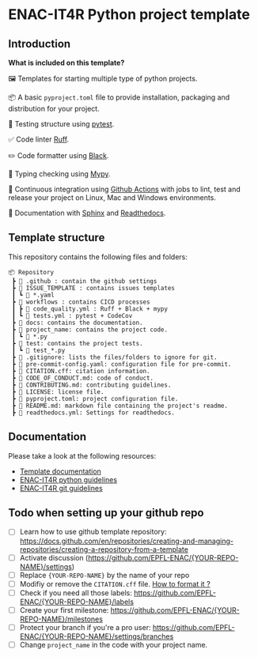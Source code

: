 # ENAC-IT4R Python project template

## Introduction

**What is included on this template?**

🖼️ Templates for starting multiple type of python projects.

📦 A basic `pyproject.toml` file to provide installation, packaging and distribution for your project.

🧪 Testing structure using [pytest](https://docs.pytest.org/en/latest/).

✅ Code linter [Ruff](https://github.com/charliermarsh/ruff).

✏️ Code formatter using [Black](https://github.com/psf/black).

🤝 Typing checking using [Mypy](https://mypy.readthedocs.io/en/stable/).

🔄 Continuous integration using [Github Actions](https://github.com/rochacbruno/python-project-template/blob/main/.github/workflows) with jobs to lint, test and release your project on Linux, Mac and Windows environments.

📃 Documentation with [Sphinx](https://www.sphinx-doc.org/en/master/) and [Readthedocs](https://readthedocs.org/).



## Template structure


This repository contains the following files and folders:

```
📦 Repository
 ┣ 📁 .github : contain the github settings
 ┣ 📁 ISSUE_TEMPLATE : contains issues templates
 ┃ ┗ 📜 *.yaml
 ┣ 📁 workflows : contains CICD processes
 ┃ ┣ 📜 code_quality.yml : Ruff + Black + mypy
 ┃ ┗ 📜 tests.yml : pytest + CodeCov
 ┣ 📁 docs: contains the documentation.
 ┣ 📁 project_name: contains the project code.
 ┃ ┗ 📜 *.py
 ┣ 📁 test: contains the project tests.
 ┃ ┗ 📜 test_*.py
 ┣ 📜 .gitignore: lists the files/folders to ignore for git.
 ┣ 📜 pre-commit-config.yaml: configuration file for pre-commit.
 ┣ 📜 CITATION.cff: citation information.
 ┣ 📜 CODE_OF_CONDUCT.md: code of conduct.
 ┣ 📜 CONTRIBUTING.md: contributing guidelines.
 ┣ 📜 LICENSE: license file.
 ┣ 📜 pyproject.toml: project configuration file.
 ┣ 📜 README.md: markdown file containing the project's readme.
 ┣ 📜 readthedocs.yml: Settings for readthedocs.
 ```

## Documentation

Please take a look at the following resources:

* [Template documentation](https://enac-it4r-repo-python.readthedocs.io)
* [ENAC-IT4R python guidelines](https://enacit4r.notion.site/Python-quick-setup-55d1e813f24d4a37a57e14c71c641a0e)
* [ENAC-IT4R git guidelines](https://enacit4r.notion.site/Install-Git-0a608fb1909f471284c189cf172c9016)



## Todo when setting up your github repo

- [ ] Learn how to use github template repository: https://docs.github.com/en/repositories/creating-and-managing-repositories/creating-a-repository-from-a-template
- [ ] Activate discussion (https://github.com/EPFL-ENAC/{YOUR-REPO-NAME}/settings)
- [ ] Replace `{YOUR-REPO-NAME}` by the name of your repo
- [ ] Modifiy or remove the `CITATION.cff` file. [How to format it ?](https://docs.github.com/en/repositories/managing-your-repositorys-settings-and-features/customizing-your-repository/about-citation-files)
- [ ] Check if you need all those labels: https://github.com/EPFL-ENAC/{YOUR-REPO-NAME}/labels
- [ ] Create your first milestone: https://github.com/EPFL-ENAC/{YOUR-REPO-NAME}/milestones
- [ ] Protect your branch if you're a pro user: https://github.com/EPFL-ENAC/{YOUR-REPO-NAME}/settings/branches
- [ ] Change `project_name` in the code with your project name.

